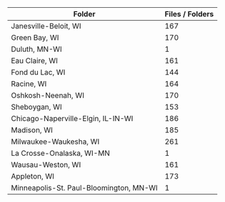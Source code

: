 | Folder                                  |   Files / Folders |
|-----------------------------------------|-------------------|
| Janesville-Beloit, WI                   |               167 |
| Green Bay, WI                           |               170 |
| Duluth, MN-WI                           |                 1 |
| Eau Claire, WI                          |               161 |
| Fond du Lac, WI                         |               144 |
| Racine, WI                              |               164 |
| Oshkosh-Neenah, WI                      |               170 |
| Sheboygan, WI                           |               153 |
| Chicago-Naperville-Elgin, IL-IN-WI      |               186 |
| Madison, WI                             |               185 |
| Milwaukee-Waukesha, WI                  |               261 |
| La Crosse-Onalaska, WI-MN               |                 1 |
| Wausau-Weston, WI                       |               161 |
| Appleton, WI                            |               173 |
| Minneapolis-St. Paul-Bloomington, MN-WI |                 1 |